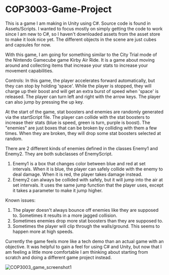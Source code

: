 # COP3003-Game-Project
This is a game I am making in Unity using C#. Source code is found in Assets/Scripts.
I wanted to focus mostly on simply getting the code to work since I am new to C#, so I haven't downloaded assets from the asset store to make it look nice yet. The different objects in the scene are just cubes and capsules for now.

With this game, I am going for something similar to the City Trial mode of the Nintendo Gamecube game Kirby Air Ride. It is a game about moving around and collecting items that increase your stats to increase your movement capabilities.

Controls:
In this game, the player accelerates forward automatically, but they can stop by holding 'space'. While the player is stopped, they will charge up their boost and will get an extra burst of speed when 'space' is released. The player can turn left and right with the arrow keys. The player can also jump by pressing the up key.

At the start of the game, stat boosters and enemies are randomly generated via the startScript file. The player can collide with the stat boosters to increase their stats (blue is speed, green is turn, purple is boost). The "enemies" are just boxes that can be broken by colliding with them a few times. When they are broken, they will drop some stat boosters selected at random.

There are 2 different kinds of enemies defined in the classes Enemy1 and Enemy2. They are both subclasses of EnemyScript.
  1. Enemy1 is a box that changes color between blue and red at set intervals. When it is blue, the player can safely collide with the enemy to deal damage. When it is red, the        player takes damage instead.
  2. Enemy2 can always be collided with safely, but it will jump into the air at set intervals. It uses the same jump function that the player uses, except it takes a parameter to      make it jump higher.

Known issues: 
  1. The player doesn't always bounce off enemies like they are supposed to. Sometimes it results in a more jagged collision.
  2. Sometimes enemies drop more stat boosters than they are supposed to.
  3. Sometimes the player will clip through the walls/ground. This seems to happen more at high speeds.

Currently the game feels more like a tech demo than an actual game with an objective. It was helpful to gain a feel for using C# and Unity, but now that I am feeling a little more comfortable I am thinking about starting from scratch and doing a different game project instead.

![COP3003_game_screenshot1](https://user-images.githubusercontent.com/42978071/139347907-3435cd23-3049-4e79-9602-b9d6ed4226e6.PNG)
